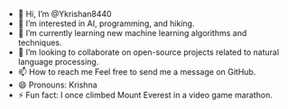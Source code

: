 - 👋 Hi, I’m @Ykrishan8440
- 👀 I’m interested in AI, programming, and hiking.
- 🌱 I’m currently learning new machine learning algorithms and techniques.
- 💞️ I’m looking to collaborate on open-source projects related to natural language processing.
- 📫 How to reach me Feel free to send me a message on GitHub.
- 😄 Pronouns: Krishna
- ⚡ Fun fact: I once climbed Mount Everest in a video game marathon.

<!---
Ykrishan8440 is a ✨ special ✨ repository because its `README.md` (this file) appears on your GitHub profile.
You can click the Preview link to take a look at your changes.
--->
